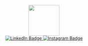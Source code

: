 
<div id="header" align="center">
  <img src="https://[img.freepik.com/premium-vector/woman-sits-on-the-bean-bag-chair-and-works-at-the-computer-remote-work-office-at-home_217290-1018.jpg?w=740)](https://img.freepik.com/free-vector/woman-with-a-laptop-illustration_53876-34788.jpg?w=740&t=st=1687871095~exp=1687871695~hmac=410e7b35bd332f6f9a5e5b43453bd323cf316efd26a38ccd2ecdbd2cd182bb2a)](https://giphy.com/gifs/laptop-rotoscope-macbook-d3MLdIYIHup9Q2xG)" width="100"/>
</div> 
<div id="badges" align = "center">
   <a href="https://www.linkedin.com/in/svetlana-manila-b70593224/">
    <img src="https://img.shields.io/badge/LinkedIn-blue?style=for-the-badge&logo=linkedin&logoColor=white" alt="LinkedIn Badge"/>
</a>
<a href="https://www.instagram.com/svetmanila/">
    <img src="https://img.shields.io/badge/Instagram-orange?style=for-the-badge&logo=instagram&logoColor=white" alt="Instagram Badge"/>
</a>
  </div>
